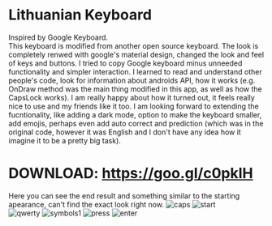 # Lithuanian Keyboard
Inspired by Google Keyboard.  
This keyboard is modified from another open source keyboard. The look is completely renwed with google's material design, changed the look and feel of keys and buttons. I tried to copy Google keyboard minus unneeded functionality and simpler interaction. I learned to read and understand other people's code, look for information about androids API, how it works (e.g. OnDraw method was the main thing modified in this app, as well as how the CapsLock works). I am really happy about how it turned out, it feels really nice to use and my friends like it too. I am looking forward to extending the fucntionality, like adding a dark mode, option to make the keyboard smaller, add emojis, perhaps even add auto correct and prediction (which was in the original code, however it was English and I don't have any idea how it imagine it to be a pretty big task).  
# DOWNLOAD: https://goo.gl/c0pkIH 
Here you can see the end result and something similar to the starting apearance, can't find the exact look right now.
![caps](http://i.imgur.com/tG4JrXx.png) ![start](http://i.imgur.com/Nnl8LbZ.png?1)  
![qwerty](http://i.imgur.com/uf2zTMT.png?2)
![symbols1](http://i.imgur.com/U7MIibS.png?1)
![press](http://i.imgur.com/5b0EHZ3.png?1)
![enter](http://i.imgur.com/2yJ4PkY.png?1)
